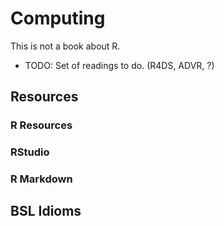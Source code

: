 # Computing

This is not a book about R. 

- TODO: Set of readings to do. (R4DS, ADVR, ?)

## Resources

### R Resources

### RStudio

### R Markdown

## BSL Idioms
